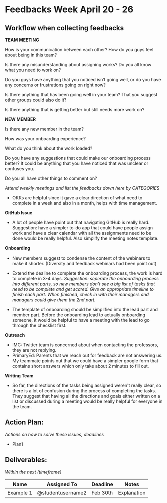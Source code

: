# Feedbacks Week April 20 - 26

## Workflow when collecting feedbacks

**TEAM MEETING**

How is your communication between each other? How do you guys feel about being in this team?

Is there any misunderstanding about assigning works? Do you all know what you need to work on?

Do you guys have anything that you noticed isn’t going well, or do you have any concerns or frustrations going on right now?

Is there anything that has been going well in your team? That you suggest other groups could also do it?

Is there anything that is getting better but still needs more work on?

**NEW MEMBER**

Is there any new member in the team? 

How was your onboarding experience? 

What do you think about the work loaded?  

Do you have any suggestions that could make our onboarding process better? It could be anything that you have noticed that was unclear or confuses you.

Do you all have other things to comment on?

*Attend weekly meetings and list the feedbacks down here by CATEGORIES*

* OKRs are helpful since it gave a clear direction of what need to complete in a week and also in a month, helps with time management. 

**GitHub Issue**
* A lot of people have point out that navigating GitHub is really hard. Suggestion: have a simpler to-do app that could have people assign work and have a clear calendar with all the assignments need to be done would be really helpful. Also simplify the meeting notes template. 


**Onboarding**
* New members suggest to condense the content of the webinars to make it shorter. (Diversity and feedback webinars had been point out)

* Extend the dealine to complete the onboarding process, the work is hard to complete in 3-4 days. 
*Suggestion: seperate the onboarding process into different parts, so new members don't see a big list of tasks that need to be complete and get scared. Give an appropriate timeline to finish each part. When finished, check in with their managers and managers could give them the 2nd part.*

* The template of onboarding should be simplified into the lead part and member part. Before the onboarding lead to actually onboarding someone, it would be helpful to have a meeting with the lead to go through the checklist first.

**Outreach**
* IMC: Twitter team is concerned about when contacting the professors, they are not replying. 
* PrimaryEd: Parents that we reach out for feedback are not answering us. My teammate points out that we could have a simpler google form that contains short answers which only take about 2 minutes to fill out.

**Writing Team**
* So far, the directions of the tasks being assigned weren't really clear, so there is a lot of confusion during the process of completing the tasks. They suggest that having all the directions and goals either written on a list or discussed during a meeting would be really helpful for everyone in the team.


## Action Plan:
*Actions on how to solve these issues, deadlines*
* Plan1

## Deliverables:
*Within the next (timeframe)*

Name  | Assigned To | Deadline | Notes
------|-------------|----------|------
Example 1 | @studentusername2 | Feb 30th | Explanation

